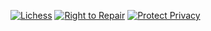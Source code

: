 [![Lichess](https://img.shields.io/badge/lichess-jbhgt-red?style=for-the-badge&logo=data:image/png;base64,iVBORw0KGgoAAAANSUhEUgAAACAAAAAgCAMAAABEpIrGAAABcVBMVEVHcEwuLi79%2Ff319fUmJiYWFhYcHBz%2B%2Fv4AAAANDQ0qKiohISH5%2Bfny8vKmpqb4%2BPj29vakpKTu7u78%2FPz09PRHR0cxMTFJSUne3t7n5%2Bfq6ur39%2FfKysqZmZn6%2Bvrm5ubt7e3JycnMzMyLi4tAQEChoaHx8fHFxcX7%2B%2FuKioqWlpbf399jY2N%2Ff3%2Fw8PBUVFS2trZYWFhvb2%2Fo6OiwsLBERETs7OzOzs61tbWgoKCMjIxqamrHx8fPz8%2Bzs7PU1NTc3NzAwMCCgoKRkZF%2Bfn7p6emjo6NkZGTl5eVeXl6JiYnT09Pr6%2Bvz8%2FN8fHy5ubm9vb2NjY3X19eSkpJ4eHjg4OBpaWmnp6fi4uLY2Ng9PT1TU1M3NzfV1dWdnZ01NTV2dnbGxsaPj4%2BlpaXR0dHDw8ODg4O3t7e4uLiqqqp7e3utra3v7%2B%2FZ2dnQ0NDLy8vh4eFhYWGFhYW%2Bvr66urpzc3NCQkJRUVE6OjqYmJiurq7fr4MZAAAAAXRSTlMAQObYZgAAAbRJREFUeNqN0wPX7DAQBuDtNum8U6ztzzavbdu2zV9%2Ft8jppns1R4OnTJIKgn4bqdRfppOxGR72tr9UcCXMNZDu3XnybH07LxxIzg2BbqZs3bYlYDn2Kj6QAlGy%2BVGwvMdwpGVlSj%2BQUddF4J2QxsarWomoWFgk%2Bs4LOvhssP2pE7%2FNT8N4Mwi2DPmtG75n2M2WMV%2BMwesKf%2B0F1Wg%2Buu6tYbdiMOuI92F17kIE6CWXXQVKllDvfJHrUbYmrOcKTAnHjNrT1SUvSl9Iw4vAWbRJxQ2sNMKsuYF8BMb5VPyBy6g8DrMtcCMAOcBPVKwD7WaQXcZYAAqAOQCoJXHrup%2FUGTUfnAE8bbXnbsI57%2F%2Bxa1j1gcs4rgEqXJWi3Rcmw%2FRf8gRP6YDcS0I86v8LcM4HEzicAFR8KOwH5n3MkA%2FmWB5Jis5TNmwseQGgYziZBJRdAd81KQQ18OiQ6C5vxvvhKKz9SZDzKAbTB2Hv0%2Ben9S3XOQRkBv5neoSoqG3r9AGByt56tJCtXdiZTZ6LwoQFVBd25GfnJcZ3p2n4ZJVGZqoAUB7b42oHWPvJk4vZ%2Fz7g4fQXwrM7OTNQamYAAAAASUVORK5CYII%3D&labelColor=white&color=black)](https://lichess.org/@/jbhgt)
[![Right to Repair](https://img.shields.io/badge/Right%20to-repair-/?style=for-the-badge&color=red&labelColor=blueviolet&logo=data:image/png;base64,iVBORw0KGgoAAAANSUhEUgAAACAAAAAgCAYAAABzenr0AAAEqElEQVR42q1XWWgUSxSdnsn0TGZiz9JxB4kSIz5jCIJRFBFRREXkEUKMC%2Fqpv6IfrijoMzzcPkIIQYOoiCJ%2BiLgvuAaVIDGJOyIuaByioEaJY9RrnZ5JVXVXGxoT4TCxqu69p6ruPbfa5%2FXfr1%2B%2BCEM5Qw3DDYbXHz9qnewXeI2x7Ny%2FWOvBpefABQx1CETkox48e%2Ban8eMTVFsbJjZH0hz%2B%2F4mhFrZ9CRxm%2BI8hDadOLFs2gPLz8xlMlYQg0sWwlUH%2Fm103C2cq2PHT7NkxdxIqkbsMI7wGL2Zod3PU1eWjM2d02rAhShUVBpWVxUHAK4k3DP942Lka%2FPNnjbZvj1BhYRLBeoFJV64EYdMbiRG93Ll67NevB5FstkCDBpnW7hcsMGjIEJOPr14dpZ8%2FM3aPHwfo5s2cP12H7kag2rn48OEQDR4sAkyZEqdDh0L04YMGR7R%2BfdQ1%2BLdvPpo%2BPW6RO3o05EZiqzP4KGe2nzypY6dwbjmqqcml7m4xv2lTxDU4cO1aEDb8tE6f1t2qo0AmUC8vePHCTwUFmfsePtyky5fVez1xQkcQR3CBCxeCNGxYhsTIkUl69crvJFHXEzwPIiNN0JIlosaPHeNHqKC5OSAFV3HkSAg%2B4Au6YauQrIJGQKBSNmptDXCj5cu50V8BtkuXis08eBBwzpeDQJ08uHZtlBs8fGgZ9An37%2FMNQT%2BcBGpB4I7MeOLETMnNmhVTnJ09q9OYMUmaPz9GnZ12VZw7N0Zjxybp0iU1X2bMyAjW5Mlx5zU0gkBKcsTZbtkSURyVlxuYA6CIckLy8aoqg487K2bgQBPEbcLkk8vv0aMAd3TwoJp8DQ1hy0lJSYJSKY2Pv33rp3HjEig56IRit39%2FmPt9%2BjQgE%2FhqI9DSIggcP%2B6e%2FR0dGoTGtU%2B8f6%2B52UCMuN%2FWVpVASurxfOG%2BfWGM9Qvq68UJPH%2FuV67gjrQLLr1r1kT7jcCqVZnKGjrUpHTalgO3FBWcOTPT4ydMSNhEprExB81HOkIVULt582J07pyoBPgoLbUqC%2B8HRQ1BoEoe3Lkzlx%2BXXFJPngSsHUydGqd37zTXB8qcOTErSW%2FfFl3w%2FPkg97dnT66TQAUIGEgGKaO5hqOjff8uDA4cCFkBioqSeB9Yzi9eDNKuXbnZlm3S7t0iCI572rQ47ykg7pDivJ5%2B0CAz27iRt1n8jcW2JjNpkuVUBo6ZVY7O1%2BJ33TrhZ%2FPmiHP39XI3LJTLEWJRVpbgklxdHYGB7V7v3QugvKyG09SUQz9%2B2Oe3bYtwUQPhL19swdMMo5xvgh2YlEVJfoItWmTQy5eihFSIVr5woVDM0aOTyB%2Fn7v%2F%2F04dHGxZIwgSF486QGytX5lkPjPZ2DbtmQN5odOqUTitW5CFR%2Bfri4gS1tSnBW9hvWCEgXUVKNkDiLF48gB%2BngAnpBVzn0IZluQbgWzl6FxKlDB0OQ7p6NUiVlQYXKhdgDs0ID1nYuAUv8fptUMivwwE8SHEFKDf0dwB%2FYwxzbjY4dmXnHj9GdzB09%2BFFlM76CPflG7EIOsHFygOwlmEvTrI%2Fv5INyHbWcVM2T7BDoANjmMuuMbz6%2FQ1fRUC2Yqc%2FagAAAABJRU5ErkJggg%3D%3D)](https://www.ifixit.com/Right-to-Repair/Intro)
[![Protect Privacy](https://img.shields.io/badge/Protect-Privacy-/?style=for-the-badge&color=green&labelColor=blue&logo=data:image/png;base64,iVBORw0KGgoAAAANSUhEUgAAABAAAAAQCAMAAAAoLQ9TAAAAz1BMVEUAAAAK3v8K3v8K3v8K3v8K3v8K3v8K3v8K3v8K3v8K3v8K3v8K3v8K3v8K3v8K3v8K3v8K3v8K3v8K3v8J3v8I3v8N3v8e4f8k4v8l4v8R3%2F8U3%2F8h4f%2Bn8%2F%2Fb%2Bv%2Fg%2B%2F%2Bq9P8n4v9M5%2F%2Bv9P%2BZ8f%2Fa%2Bv%2F%2F%2F%2F%2BU8f9Y6f%2FG%2BP%2Bt9P8g4f8o4v%2Fh%2B%2F%2B59v9e6f%2FE9%2F%2Bs9P8j4f%2FU%2Bf%2F%2B%2F%2F%2BA7v9W6P%2B09f%2Fn%2FP%2FS%2Bf%2BC7v8X4P%2FF9%2F9b6f8G3f9X6P%2Bu9P8H3v9N5%2F%2BY8f8T3%2F%2Fz80PVAAAAE3RSTlMAAAdKqeX8GZPvsgZL7u2o5LFJ%2FAs2iAAAAKxJREFUGFdljzFOxDAUBef5e22wYVcCKk5Ay%2F0PQUtJCxISEkpWcTY8itDxDjAzTyBJErZtI1GkBsBsD6QS1xK2ZJ%2B3Ed0tUorsmq1Ya9ZBKpKqdPWtMumUU9zqD%2F3uSxY8aIEqaYDSDKXAsdbdlMAf%2Be6%2BFPblBowukQdASwZOnymCZQEcl5S9PAakfnzzOqlvPXR4euH5dfU2xZ4ORuCfefw%2FtzfezDTHl80vQ9ND1dYafyYAAAAASUVORK5CYII%3D)](https://www.privacyinternational.org/)
